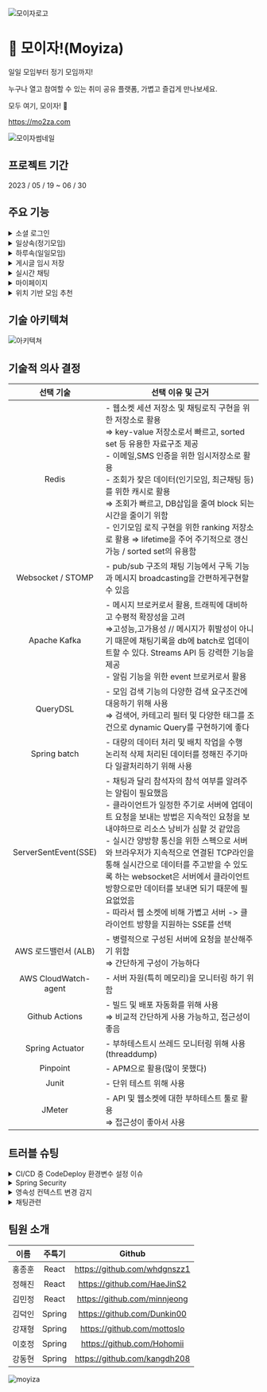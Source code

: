 ![모이자로고](www.notion.so/image/https%3A%2F%2Fs3-us-west-2.amazonaws.com%2Fsecure.notion-static.com%2F74fe0ed3-0bc9-4bf8-84d6-2834b46b14b9%2FGroup_654.png?table=block&id=7f515567-4a74-4b91-90fb-e59e5c754fc3&spaceId=d15a4e1d-e301-4395-ba47-1d253789fd34&width=250&userId=1649f914-3c04-4269-ae33-a2e537497687&cache=v2)
# 🙌 모이자!(Moyiza)

일일 모임부터 정기 모임까지!

누구나 열고 참여할 수 있는 취미 공유 플랫폼, 가볍고 즐겁게 만나보세요.

모두 여기, 모이자! 🙌

<https://mo2za.com>


![모이자썸네일](https://file.notion.so/f/s/b0217d60-40f3-4aa8-997c-d28ed8c3dc07/Frame_14.png?id=8d4c7847-2a61-4c77-9872-21e31dbac007&table=block&spaceId=d15a4e1d-e301-4395-ba47-1d253789fd34&expirationTimestamp=1688104800000&signature=l60iROXmN0HANBOSna-gMskBMcly-99ZiSQADyBQYVA&downloadName=Frame+14.png)



## 프로젝트 기간
2023 / 05 / 19 ~ 06 / 30



## 주요 기능
<details>
<summary>소셜 로그인</summary>
<div markdown="1">       


- 회원가입 & 로그인이 번거롭다고 생각되는 유저를 위한 소셜로그인 기능


![소셜로그인](https://file.notion.so/f/s/65871667-35ac-4786-bad0-1f08539ba3f9/%E1%84%89%E1%85%A9%E1%84%89%E1%85%A7%E1%86%AF%E1%84%85%E1%85%A9%E1%84%80%E1%85%B3%E1%84%8B%E1%85%B5%E1%86%AB.png?id=0d0053b1-3391-41f9-bb35-98108a229502&table=block&spaceId=d15a4e1d-e301-4395-ba47-1d253789fd34&expirationTimestamp=1688104800000&signature=ioKzszC_NozpKcmTQ1BfDsLFQ-_LT7YUJD9Hwq2Ff_o&downloadName=%E1%84%89%E1%85%A9%E1%84%89%E1%85%A7%E1%86%AF%E1%84%85%E1%85%A9%E1%84%80%E1%85%B3%E1%84%8B%E1%85%B5%E1%86%AB.png)

</div>
</details>

<details>
<summary>일상속(정기모임)</summary>
<div markdown="1">       


- 취미가 비슷한 사람들과 함께 정기 모임을 가질 수 있는 일상속


![일상속](https://file.notion.so/f/s/7b0b43f7-433f-4b5c-a23a-e57ca40b5914/%E1%84%8B%E1%85%B5%E1%86%AF%E1%84%89%E1%85%A1%E1%86%BC%E1%84%89%E1%85%A9%E1%86%A8.png?id=04637fa5-f8b2-4206-a0cf-e672183632f2&table=block&spaceId=d15a4e1d-e301-4395-ba47-1d253789fd34&expirationTimestamp=1688104800000&signature=sZkwFVsALqz8nv-4avFLolDGela0YYosseO5FlTEIWA&downloadName=%E1%84%8B%E1%85%B5%E1%86%AF%E1%84%89%E1%85%A1%E1%86%BC%E1%84%89%E1%85%A9%E1%86%A8.png)

![일상속](https://file.notion.so/f/s/f845c40f-4080-4c64-bc04-f0da20dc2274/%E1%84%8B%E1%85%B5%E1%86%AF%E1%84%89%E1%85%A1%E1%86%BC%E1%84%89%E1%85%A9%E1%86%A8%E1%84%89%E1%85%A1%E1%86%BC%E1%84%89%E1%85%A6.png?id=60d5c6a5-c1c3-494f-8082-bed4876445a1&table=block&spaceId=d15a4e1d-e301-4395-ba47-1d253789fd34&expirationTimestamp=1688104800000&signature=pxLhI8QRUxZLA8HWtYI2Obh_OI5Tzbae3nIEquysmb8&downloadName=%E1%84%8B%E1%85%B5%E1%86%AF%E1%84%89%E1%85%A1%E1%86%BC%E1%84%89%E1%85%A9%E1%86%A8%E1%84%89%E1%85%A1%E1%86%BC%E1%84%89%E1%85%A6.png)

</div>
</details>

<details>
<summary>하루속(일일모임)</summary>
<div markdown="1">       


- 취미가 비슷한 사람들과 함께 일일 모임을 가질 수 있는 하루속


![하루속](https://file.notion.so/f/s/d050bfb3-e199-48bd-b1b2-6b7c23f4a960/%E1%84%92%E1%85%A1%E1%84%85%E1%85%AE%E1%84%89%E1%85%A9%E1%86%A8.png?id=aab9dbb6-011c-4f1b-85eb-d11d7be6b1c8&table=block&spaceId=d15a4e1d-e301-4395-ba47-1d253789fd34&expirationTimestamp=1688104800000&signature=P1onNpCWvytoXsf-vwUSMAbLrM8YPX5i-GAE-8-dNoQ&downloadName=%E1%84%92%E1%85%A1%E1%84%85%E1%85%AE%E1%84%89%E1%85%A9%E1%86%A8.png)

![하루속](https://file.notion.so/f/s/a507392d-130c-4901-857c-ab97d5fc4bf0/%E1%84%92%E1%85%A1%E1%84%85%E1%85%AE%E1%84%89%E1%85%A9%E1%86%A8%E1%84%89%E1%85%A1%E1%86%BC%E1%84%89%E1%85%A6.png?id=c470b57b-a303-459d-b655-b137961c1ae9&table=block&spaceId=d15a4e1d-e301-4395-ba47-1d253789fd34&expirationTimestamp=1688104800000&signature=ERyQgi_aehySDoPxd1ru9l52f8WGKOENPppGWZDS4vI&downloadName=%E1%84%92%E1%85%A1%E1%84%85%E1%85%AE%E1%84%89%E1%85%A9%E1%86%A8%E1%84%89%E1%85%A1%E1%86%BC%E1%84%89%E1%85%A6.png)

</div>
</details>

<details>
<summary>게시글 임시 저장</summary>
<div markdown="1">       


- 모임을 개설할 때에 설정해야 하는 항목이 많아, 모임을 개설하다가 페이지를 이탈하더라도 임시저장이 되는 기능


![게시글 임시 저장](https://file.notion.so/f/s/522653bf-2241-4d54-bf92-330634bdbc74/%E1%84%8B%E1%85%B5%E1%86%B7%E1%84%89%E1%85%B5%E1%84%8C%E1%85%A5%E1%84%8C%E1%85%A1%E1%86%BC.png?id=e369ad9f-755e-4d0b-ac82-852fcd5bad1a&table=block&spaceId=d15a4e1d-e301-4395-ba47-1d253789fd34&expirationTimestamp=1688104800000&signature=c2WgD9tBkF8palVsSgMOxMH8xgk9lDrSTpfg9cBxVEQ&downloadName=%E1%84%8B%E1%85%B5%E1%86%B7%E1%84%89%E1%85%B5%E1%84%8C%E1%85%A5%E1%84%8C%E1%85%A1%E1%86%BC.png)

</div>
</details>

<details>
<summary>실시간 채팅</summary>
<div markdown="1">       


- 일상속, 하루속을 가입하면 생기는 채팅기능. 모임을 갖기 전, 모임에 있는 사람들과 소통할 수 있는 방법


![채팅1](https://file.notion.so/f/s/1b3cd6cd-2377-40de-9965-252eade6bdc6/%E1%84%86%E1%85%A9%E1%84%8B%E1%85%B5%E1%86%B7_%E1%84%80%E1%85%A1%E1%84%8B%E1%85%B5%E1%86%B8.png?id=606f2b02-ffff-4768-b3f5-a2f4412268f6&table=block&spaceId=d15a4e1d-e301-4395-ba47-1d253789fd34&expirationTimestamp=1688104800000&signature=eapKwKl8C_Gj7MuU4pUvUqmqxxon8CG4mxoYAU4pWx4&downloadName=%E1%84%86%E1%85%A9%E1%84%8B%E1%85%B5%E1%86%B7+%E1%84%80%E1%85%A1%E1%84%8B%E1%85%B5%E1%86%B8.png)

![채팅2](https://file.notion.so/f/s/c61c2661-34b7-453b-a6a2-a438baab266e/%E1%84%8E%E1%85%A2%E1%84%90%E1%85%B5%E1%86%BC%E1%84%87%E1%85%A1%E1%86%BC.png?id=2f05752e-1dba-4b85-aea1-58a7a5b7ebc5&table=block&spaceId=d15a4e1d-e301-4395-ba47-1d253789fd34&expirationTimestamp=1688104800000&signature=o88-VM8Myzkm68V03D3pW64XqxFDm-_XSpY0ic96qGc&downloadName=%E1%84%8E%E1%85%A2%E1%84%90%E1%85%B5%E1%86%BC%E1%84%87%E1%85%A1%E1%86%BC.png)

![채팅3](https://file.notion.so/f/s/5a25cb98-d397-4502-8474-56a1f2872373/%E1%84%8E%E1%85%A2%E1%84%90%E1%85%B5%E1%86%BC%E1%84%87%E1%85%A1%E1%86%BC2.png?id=ef1b36a5-2f4d-44ad-a1dc-b9c107bf4cd3&table=block&spaceId=d15a4e1d-e301-4395-ba47-1d253789fd34&expirationTimestamp=1688104800000&signature=vK7mef7OS7-Ahw_iJgRLtQfrgwEWU1t0ZONx0OhvdWw&downloadName=%E1%84%8E%E1%85%A2%E1%84%90%E1%85%B5%E1%86%BC%E1%84%87%E1%85%A1%E1%86%BC2.png)

![채팅4](https://file.notion.so/f/s/e4eb51f5-8e5f-4ff1-ac34-f791333370e7/%E1%84%8E%E1%85%A2%E1%84%90%E1%85%B5%E1%86%BC%E1%84%87%E1%85%A1%E1%86%BC3.png?id=f967a17f-f3fb-4a82-b705-7addb0cb4d4f&table=block&spaceId=d15a4e1d-e301-4395-ba47-1d253789fd34&expirationTimestamp=1688104800000&signature=G0DH4cchUSmWVpohvMSGY-TM1zdaXgshwMMYZ9vCUb0&downloadName=%E1%84%8E%E1%85%A2%E1%84%90%E1%85%B5%E1%86%BC%E1%84%87%E1%85%A1%E1%86%BC3.png)

</div>
</details>

<details>
<summary>마이페이지</summary>
<div markdown="1">       


- 내가 운영중, 참여중인 모임을 관리할 수 있는 마이페이지


![마이페이지](https://file.notion.so/f/s/e913f081-8672-495b-a086-c1233a78efba/%E1%84%89%E1%85%B3%E1%84%8F%E1%85%B3%E1%84%85%E1%85%B5%E1%86%AB%E1%84%89%E1%85%A3%E1%86%BA_2023-06-29_%E1%84%8B%E1%85%A9%E1%84%92%E1%85%AE_1.18.34.png?id=c7f3b337-8faf-473c-ace5-cf0216e2864b&table=block&spaceId=d15a4e1d-e301-4395-ba47-1d253789fd34&expirationTimestamp=1688104800000&signature=vDtZl5W0HI1mPY0CiX8Y3sTBnuVXwVp6tTzy3iHWPp8&downloadName=%E1%84%89%E1%85%B3%E1%84%8F%E1%85%B3%E1%84%85%E1%85%B5%E1%86%AB%E1%84%89%E1%85%A3%E1%86%BA+2023-06-29+%E1%84%8B%E1%85%A9%E1%84%92%E1%85%AE+1.18.34.png)

</div>
</details>

<details>
<summary>위치 기반 모임 추천</summary>
<div markdown="1">       


- 내 위치를 중심으로 가까운 곳에서 진행되는 모임 보기


![위치기반 모임추천](https://file.notion.so/f/s/28da5c3e-2991-45fd-8fec-f526373cd7fe/%E1%84%8B%E1%85%B1%E1%84%8E%E1%85%B5%E1%84%80%E1%85%B5%E1%84%87%E1%85%A1%E1%86%AB.png?id=506f520f-f89b-47e9-bffe-c138f6c363d7&table=block&spaceId=d15a4e1d-e301-4395-ba47-1d253789fd34&expirationTimestamp=1688104800000&signature=AOcQvykEDHSOPLk8cFLYrUiuytUkEqliEg23XmmMq3o&downloadName=%E1%84%8B%E1%85%B1%E1%84%8E%E1%85%B5%E1%84%80%E1%85%B5%E1%84%87%E1%85%A1%E1%86%AB.png)

</div>
</details>



## 기술 아키텍쳐
![아키텍쳐](https://file.notion.so/f/s/1442a192-6fd6-486f-8685-9739bb8a0a01/architecture.jpg?id=f9071ddd-a209-4dd1-a8ac-d33ca7019502&table=block&spaceId=d15a4e1d-e301-4395-ba47-1d253789fd34&expirationTimestamp=1688104800000&signature=dsWM4k0SmG8aVtP2kvoIyelBJMozwcba1hxdsrVwLU4&downloadName=architecture.jpg)



## 기술적 의사 결정
|**선택 기술**|선택 이유 및 근거|
|:---:|---|
|Redis|- 웹소켓 세션 저장소 및 채팅로직 구현을 위한 저장소로 활용 </br> ⇒ key-value 저장소로서 빠르고, sorted set 등 유용한 자료구조 제공 </br> - 이메일,SMS 인증을 위한 임시저장소로 활용 </br> - 조회가 잦은 데이터(인기모임, 최근채팅 등)를 위한 캐시로 활용 </br> ⇒ 조회가 빠르고, DB삽입을 줄여 block 되는 시간을 줄이기 위함 </br> - 인기모임 로직 구현을 위한 ranking 저장소로 활용 ⇒ lifetime을 주어 주기적으로 갱신 가능 / sorted set의 유용함|
|Websocket / STOMP|- pub/sub 구조의 채팅 기능에서 구독 기능과 메시지 broadcasting을 간편하게구현할 수 있음|
|Apache Kafka|- 메시지 브로커로서 활용, 트래픽에 대비하고 수평적 확장성을 고려 </br> ⇒고성능,고가용성 // 메시지가 휘발성이 아니기 때문에 채팅기록을 db에 batch로 업데이트할 수 있다. Streams API 등 강력한 기능을 제공 </br> - 알림 기능을 위한 event 브로커로서 활용|
|QueryDSL|- 모임 검색 기능의 다양한 검색 요구조건에 대응하기 위해 사용 </br> ⇒ 검색어, 카테고리 필터 및 다양한 태그를 조건으로 dynamic Query를 구현하기에 좋다|
|Spring batch|- 대량의 데이터 처리 및 배치 작업을 수행 </br> 논리적 삭제 처리된 데이터를 정해진 주기마다 일괄처리하기 위해 사용|
|ServerSentEvent(SSE)|- 채팅과 달리 참석자의 참석 여부를 알려주는 알림이 필요했음 </br> - 클라이언트가 일정한 주기로 서버에 업데이트 요청을 보내는 방법은 지속적인 요청을 보내야하므로 리소스 낭비가 심할 것 같았음 </br> - 실시간 양방향 통신을 위한 스펙으로 서버와 브라우저가 지속적으로 연결된 TCP라인을 통해 실시간으로 데이터를 주고받을 수 있도록 하는 websocket은 서버에서 클라이언트 방향으로만 데이터를 보내면 되기 때문에 필요없었음 </br> - 따라서 웹 소켓에 비해 가볍고 서버 -> 클라이언트 방향을 지원하는 SSE를 선택|
|AWS 로드밸런서 (ALB)|- 병렬적으로 구성된 서버에 요청을 분산해주기 위함 </br> ⇒ 간단하게 구성이 가능하다|
|AWS CloudWatch-agent|- 서버 자원(특히 메모리)을 모니터링 하기 위함|
|Github Actions|- 빌드 및 배포 자동화를 위해 사용 </br> ⇒ 비교적 간단하게 사용 가능하고, 접근성이 좋음|
|Spring Actuator|- 부하테스트시 쓰레드 모니터링 위해 사용 (threaddump)|
|Pinpoint|- APM으로 활용(많이 못했다)|
|Junit|- 단위 테스트 위해 사용|
|JMeter|- API 및 웹소켓에 대한 부하테스트 툴로 활용 </br> ⇒ 접근성이 좋아서 사용|


## 트러블 슈팅

<details>
<summary>CI/CD 중 CodeDeploy 환경변수 설정 이슈</summary>
<div markdown="1">       

- 문제내용
    - Git Action에서 `Input required and not supplied: aws-region` ← 이 에러가 떠서 AWS 관련 계정의 region을 전부 통일하고 deploy script에서 region을 잘 맞춰주었는데도 같은 에러가 발생
    - region 에러 메시지만으로는 정확한 원인을 파악하기가 어려워 deploy script log가 찍히는 경로를 찾아 확인해보니 jar 파일이 CodeDeploy를 통해 재실행될 때 Jasypt Password를 찾을 수 없다는 에러가 뜨는 것을 발견
- 해결코드
    
    ```java
    /.bash_profile
    export JASYPT_PASSWORD=패스워드
    
    /Code Deploy script
    source $HOME/.bash_profile
    ```
    
- 해결방법
    - 시도한 방법
        - Jasypt 라이브러리 환경변수를 Ubuntu에 영구 설정했으나 같은 에러 발생
        - Jasypt 라이브러리 환경변수를 Git Secret에 등록한 뒤 deploy script에 반영했으나 같은 에러 발생
    - 해결한 방법
        - Ubuntu에서 숨겨져 있던 .bash_profile을 찾아 거기에 JASYPT_PASSWORD를 export로 등록함 ⇒ `export JASYPT_PASSWORD=패스워드`
        - 그 다음 CodeDeploy가 실행시키는 스크립트에 source 명령어로 .bash_profile을 로드하여 참조할 수 있게 함 ⇒ `source $HOME/.bash_profile`
</div>
</details>

<details>
<summary>Spring Security</summary>
<div markdown="1">       

- 문제내용
    - Spring Security를 사용하여 사용자 권한 설정 문제
        - Social Login을 구현하는 과정에서 비즈니스 전환(사업자 등록)을 하지 못해 (이메일, 프로필사진 등) 제한적인 정보만 받아올 수 있었다. 따라서, 첫 소셜 회원가입 사용자 Role을 'Guest'로 설정하였고, 사용자가 추가 정보를 입력하면 'User' Role로 업데이트 시키는 방식으로 구현하였다.
        이 경우, 추가 정보를 제공하지 않은 'Guest' 사용자에 대한 접근 권한 제어가 필요했는데 이때, 접근 권한 설정을 해주어도 접근을 막지 못 한 문제 발생
        
- 해결코드
    
    ```java
    http.cors().and()
                    //...
                    .anyRequest().hasAnyAuthority("ROLE_USER", "ROLE_ADMIN").and()
                    .exceptionHandling().accessDeniedHandler(customAccessDeniedHandler).and()
                    .oauth2Login()
                    .successHandler(oAuth2LoginSuccessHandler)
                    .failureHandler(oAuth2LoginFailureHandler)
                    .userInfoEndpoint().userService(customOAuth2UserService);
            http.addFilterBefore(jwtAuthFilter, UsernamePasswordAuthenticationFilter.class);
    ```
    
- 해결방법
    - 시도한 방법
        - 'Guest' Role을 가진 사용자에게 'ROLE_ANONYMOUS' 권한을 부여하고,
        .anyRequest().authenticated() 로 접근을 제한했으나 'ROLE_ANONYMOUS' 권한을 가진 사용자에게도 접근을 허용했다.
            - .authenticated()는 ‘인증된’ 사용자를 모두 포함한다. 즉, 사용자가 유효한 자격증명(ex: 토큰, 아이디+비밀번호)을 가졌는지 확인한다. 이때 사용자의 Role은 고려하지 않는다.
            따라서, 소셜 로그인 성공 후, Access Token을 발급받은 사용자에게 ‘ROLE_ANONYMOUS’가 할당 되어있어도 접근은 막을 수 없었다.
    - 해결한 방법
        - **.authenticated()** 대신 **.hasAnyAuthority("ROLE_USER", "ROLE_ADMIN")** 메소드를 사용하여 'Guest' Role의 사용자에 대한 접근을 제한하였다. 예상한 대로 'Guest' 사용자의 접근을 성공적으로 제한할 수 있었다.
        추가적으로, **CustomAccessDeniedHandler**를 사용하여 Role이 ‘GUEST’인 사용자와 비로그인 사용자를 구분, 특정 메시지를 반환하도록 하였다.
</div>
</details>

<details>
<summary>영속성 컨텍스트 변경 감지</summary>
<div markdown="1">       

- 문제내용
    - @LastModifiedDate 애노테이션이 적용된 "ModifiedAt" 필드가 자동으로 업데이트 되지 않는 문제
        - @Modifying @Quary를 사용하여 ‘isDeleted’ 필드를 직접 업데이트 하는 쿼리를 실행했으나, ModifiedAt 필드가 업데이트 되지 않는 문제 발생
- 해결코드
    
    ```java
    User user = userRepository.findById(userId).get();
    user.setIsDeleted(true);
    ```
    
- 해결방법
    - 시도한 방법
        1. User Entity에 “ModifiedAt” 필드 추가
            - 간단하게 User Entity에 “ModifiedAt”필드를 추가하는 것을 고려했으나, User는 이미 "TimeStamped" 상위 클래스를 상속받아 @LastModifiedDate 어노테이션이 적용된 "ModifiedAt" 필드가 정의되어 있었습니다. 따라서, User Entity에 다시 "ModifiedAt" 필드를 추가하는 것은 중복되는 코드를 작성하는 것이므로 비효율적이라 판단하였습니다.
        2. @Transactional 어노테이션 추가
            - @Modifying과 함께 @Transactional 어노테이션을 추가해서 트랜잭션 범위 내에 포함시켜, JPA 영속성 컨텍스트에서 Entity의 상태 변화 감지를 기대했지만 동작하지 않았습니다.
    - 해결한 방법
        - User Entity 직접 조회 및 변경
            - User Repository에서 findById로 직접 조회 후 변경하니 JPA에서 변경을 감지할 수 있었고 “ModifiedAt”필드가 정상적으로 업데이트 되었습니다.
                - JPA의 영속성 컨텍스트와 변경 감지(Dirty Checking)를 활용하여 @LastModifiedDate를 정삭적으로 동작할 수 있게 하였습니다.
</div>
</details>

<details>
<summary>채팅관련</summary>
<div markdown="1">       

- 문제내용 : 채팅 안읽은 Count를 메시지의 속성으로 관리할 경우 채팅에 참여한 N명의 유저가 해당 속성을 업데이트 하려고 하여 병목이 발생 + 읽었다는 signal 문제
    - 해결 코드 :
        
        ```java
        public Long getTotalReadCount(String chatId, Long nowMessageId) {
                return getInactiveReadCount(chatId, nowMessageId) + countSubscriptionToChatId(chatId);
            }
        ```
        
    - 해결한 방법 : count 계산로직 구현 https://imslo.tistory.com/80

- 문제내용 : **채팅 안읽은 count가 음수 되는 현상**  https://github.com/H99-FinalProj-Moyiza/Moyiza_BE/issues/329
    - 해결한 방법 : STOMP connect 요청 시 토큰과 session 재검증

- 문제내용 : Kafka 클러스터 구축시 각종 config 문제, 포트문제 등
    - 해결한 방법 : 레퍼런스 참조, 반복작업 및 실험 …
    - 참조 레퍼런스 :
        
        https://zookeeper.apache.org/doc/r3.4.8/zookeeperAdmin.html
        
        https://medium.com/geekculture/create-your-apache-kafka-cluster-in-30-minutes-872dab6e93c0
        
        https://blog.voidmainvoid.net/325
        
- 문제내용 : 윈도우 환경에서 kafka 테스트 시 윈도우 WSL2 로컬호스트 relay 이슈 : WSL2에서 돌고있는 kafka를 Spring에 연결할 수 없는 문제
    - 알려진 issue : https://github.com/microsoft/WSL/issues/4851
    - 해결 방법 : https://stackoverflow.com/questions/71569699/running-kafka-confluent-platform-on-wsl-2-ubuntu-distribution-and-spring-appli
    - 해결 코드 :
        
        ```bash
        ifconfig #ip 적어두기
        #윈도우 터미널
        netsh interface portproxy add v4tov4 listenport=9092 listenaddress=0.0.0.0 connectport=9092 connectaddress=172.xx.xx.xx
        ```
        

- 문제 내용 :  CPU와 메모리가 남았음에도 STOMP connection이 370개 이상 생기지 않는 이유
    - 시도한 방법 : -Xmx512m 옵션으로 로컬에서 문제상황 재현하기 시도 , ubuntu file descriptor limit 수정, threaddump 분석, redis/DB 병목 확인 …etc
    - 해결 방법 : 아직 정확한 원인을 찾지는 못했다. Kafka를 도입하면서 서버를 증설하여 전체 수용가능 connection은 늘었으니, 원인을 다시 찾아볼 예정
</div>
</details>



## 팀원 소개
|**이름**|주특기|Github|
|:---:|:---:|:---:|
|홍종훈|React|https://github.com/whdgnszz1|
|정해진|React|https://github.com/HaeJinS2|
|김민정|React|https://github.com/minnjeong|
|김덕인|Spring|https://github.com/Dunkin00|
|강재형|Spring|https://github.com/mottoslo|
|이호정|Spring|https://github.com/Hohomii|
|강동현|Spring|https://github.com/kangdh208|


![moyiza](www.notion.so/image/https%3A%2F%2Fs3-us-west-2.amazonaws.com%2Fsecure.notion-static.com%2F03a7f24c-83b7-48b7-b301-1fc5a19e40fd%2Fcover.jpg?table=block&id=7f515567-4a74-4b91-90fb-e59e5c754fc3&spaceId=d15a4e1d-e301-4395-ba47-1d253789fd34&width=1920&userId=1649f914-3c04-4269-ae33-a2e537497687&cache=v2)
